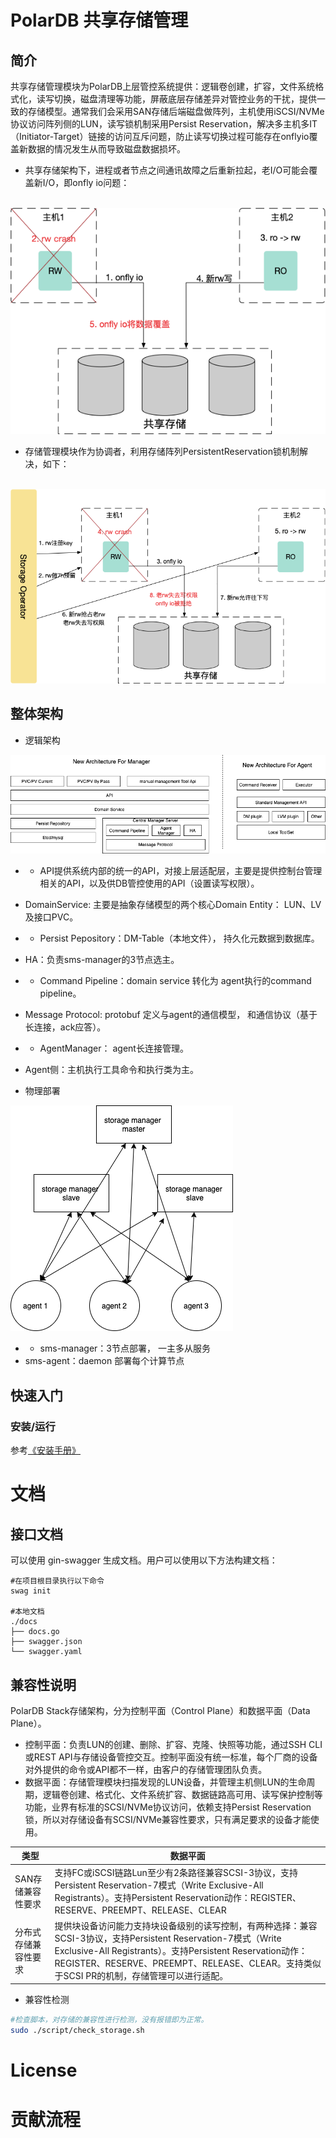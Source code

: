 # PolarDB 共享存储管理

## 简介

共享存储管理模块为PolarDB上层管控系统提供：逻辑卷创建，扩容，文件系统格式化，读写切换，磁盘清理等功能，屏蔽底层存储差异对管控业务的干扰，提供一致的存储模型。通常我们会采用SAN存储后端磁盘做阵列，主机使用iSCSI/NVMe协议访问阵列侧的LUN，读写锁机制采用Persist Reservation，解决多主机多IT（Initiator-Target）链接的访问互斥问题，防止读写切换过程可能存在onflyio覆盖新数据的情况发生从而导致磁盘数据损坏。

- 共享存储架构下，进程或者节点之间通讯故障之后重新拉起，老I/O可能会覆盖新I/O，即onfly io问题：

​                            ![img](docs/img/1.png)



- 存储管理模块作为协调者，利用存储阵列PersistentReservation锁机制解决，如下：

​                 ![img](docs/img/2.png)

## 整体架构

- 逻辑架构

![img](docs/img/3.png)

- - API提供系统内部的统一的API，对接上层适配层，主要是提供控制台管理相关的API，以及供DB管控使用的API（设置读写权限）。
- DomainService: 主要是抽象存储模型的两个核心Domain Entity： LUN、LV及接口PVC。

- - Persist Pepository：DM-Table（本地文件）， 持久化元数据到数据库。
- HA：负责sms-manager的3节点选主。

- - Command Pipeline：domain service 转化为 agent执行的command pipeline。
- Message Protocol: protobuf 定义与agent的通信模型， 和通信协议（基于长连接，ack应答）。

- - AgentManager： agent长连接管理。
- Agent侧：主机执行工具命令和执行类为主。

- 物理部署

![img](docs/img/4.png)

- - sms-manager：3节点部署， 一主多从服务
- sms-agent：daemon 部署每个计算节点

## 快速入门

### 安装/运行

参考[《安装手册》](https://github.com/ApsaraDB/PolarDB-Stack-Operator/blob/master/docs/install.md)

# 文档

## 接口文档

可以使用 gin-swagger 生成文档。用户可以使用以下方法构建文档：

```plain
#在项目根目录执行以下命令
swag init

#本地文档
./docs
├── docs.go
├── swagger.json
└── swagger.yaml
```

## 兼容性说明

PolarDB Stack存储架构，分为控制平面（Control Plane）和数据平面（Data Plane）。

- 控制平面：负责LUN的创建、删除、扩容、克隆、快照等功能，通过SSH CLI或REST API与存储设备管控交互。控制平面没有统一标准，每个厂商的设备对外提供的命令或API都不一样，由客户的存储管理团队负责。
- 数据平面：存储管理模块扫描发现的LUN设备，并管理主机侧LUN的生命周期，逻辑卷创建、格式化、文件系统扩容、数据链路高可用、读写保护控制等功能，业界有标准的SCSI/NVMe协议访问，依赖支持Persist Reservation锁，所以对存储设备有SCSI/NVMe兼容性要求，只有满足要求的设备才能使用。

| 类型                 | 数据平面                                                     |
| -------------------- | ------------------------------------------------------------ |
| SAN存储兼容性要求    | 支持FC或iSCSI链路Lun至少有2条路径兼容SCSI-3协议，支持Persistent Reservation-7模式（Write Exclusive-All Registrants）。支持Persistent Reservation动作：REGISTER、RESERVE、PREEMPT、RELEASE、CLEAR |
| 分布式存储兼容性要求 | 提供块设备访问能力支持块设备级别的读写控制，有两种选择：兼容SCSI-3协议，支持Persistent Reservation-7模式（Write Exclusive-All Registrants）。支持Persistent Reservation动作：REGISTER、RESERVE、PREEMPT、RELEASE、CLEAR。支持类似于SCSI PR的机制，存储管理可以进行适配。 |

- 兼容性检测

```bash
#检查脚本，对存储的兼容性进行检测，没有报错即为正常。
sudo ./script/check_storage.sh
```

# License

# 贡献流程